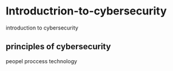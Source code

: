 # Introductrion-to-cybersecurity
introduction to cybersecurity 

## principles of cybersecurity
peopel
proccess
technology
